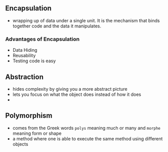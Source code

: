 ## Encapsulation

- wrapping up of data under a single unit. It is the mechanism that binds together code and the data it manipulates.
  
### Advantages of Encapsulation

- Data Hiding
- Reusability
- Testing code is easy

## Abstraction

- hides complexity by giving you a more abstract picture
- lets you focus on what the object does instead of how it does
- 
## Polymorphism

- comes from the Greek words `polys` meaning much or many and `morphe` meaning form or shape
- a method where one is able to execute the same method using different objects